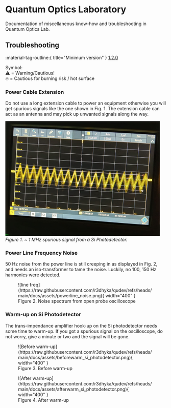# Quantum Optics Laboratory

Documentation of miscellaneous know-how and troubleshooting in Quantum Optics Lab.

## Troubleshooting
:material-tag-outline:{ title="Minimum version" } [1.2.0](../changelog/index.md) 

Symbol:<br>
⚠️ = Warning/Cautious!<br>
🔥 = Cautious for burning risk / hot surface

### Power Cable Extension

Do not use a long extension cable to power an equipment otherwise you will get spurious signals like the one shown in Fig. 1. The extension cable can act as an antenna and may pick up unwanted signals along the way.

![spurious signal](../assets/spurious_signal.png)
*Figure 1. ~ 1 MHz spurious signal from a Si Photodetector.*

### Power Line Frequency Noise

50 Hz noise from the power line is still creeping in as displayed in Fig. 2, and needs an iso-transformer to tame the noise. Luckily, no 100, 150 Hz harmonics were detected.

<figure markdown="span">
    ![line freq](https://raw.githubusercontent.com/r3dhyka/qudev/refs/heads/main/docs/assets/powerline_noise.png){ width="400" }
    <figcaption>Figure 2. Noise spectrum from open probe oscilloscope</figcaption>
</figure>

### Warm-up on Si Photodetector

The trans-impendance amplifier hook-up on the Si photodetector needs some time to warm-up. If you got a spurious signal on the oscilloscope, do not worry, give a minute or two and the signal will be gone.

<figure markdown="span">
    ![Before warm-up](https://raw.githubusercontent.com/r3dhyka/qudev/refs/heads/main/docs/assets/beforewarm_si_photodetector.png){ width="400" }
    <figcaption>Figure 3. Before warm-up</figcaption>
</figure>

<figure markdown="span">
    ![After warm-up](https://raw.githubusercontent.com/r3dhyka/qudev/refs/heads/main/docs/assets/afterwarm_si_photodetector.png){ width="400" }
    <figcaption>Figure 4. After warm-up</figcaption>
</figure>
